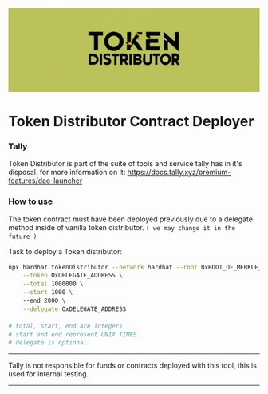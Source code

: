 ![Theme image for repository](resources/banner.png)

Token Distributor Contract Deployer
======================

### Tally

Token Distributor is part of the suite of tools and service tally has in it's disposal. for more information on it:
https://docs.tally.xyz/premium-features/dao-launcher

### How to use

The token contract must have been deployed previously due to a delegate method inside of vanilla token distributor. `( we may change it in the future )`

Task to deploy a Token distributor:

```bash
npx hardhat tokenDistributor --network hardhat --root 0xROOT_OF_MERKLE_TREE \
    --token OxDELEGATE_ADDRESS \
    --total 1000000 \
    --start 1000 \ 
    --end 2000 \
    --delegate OxDELEGATE_ADDRESS

# total, start, end are integers
# start and end represent UNIX TIMES.
# delegate is optional
```

-------------

Tally is not responsible for funds or contracts deployed with this tool, this is used for internal testing.

-------------
